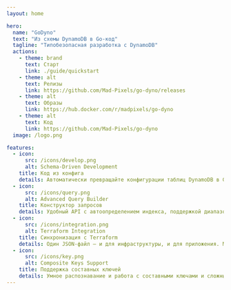 ```yaml
---
layout: home

hero:
  name: "GoDyno"
  text: "Из схемы DynamoDB в Go-код"
  tagline: "Типобезопасная разработка с DynamoDB"
  actions:
    - theme: brand
      text: Старт
      link: ./guide/quickstart
    - theme: alt
      text: Релизы
      link: https://github.com/Mad-Pixels/go-dyno/releases
    - theme: alt
      text: Образы
      link: https://hub.docker.com/r/madpixels/go-dyno
    - theme: alt
      text: Код
      link: https://github.com/Mad-Pixels/go-dyno
  image: /logo.png

features:
  - icon:
      src: /icons/develop.png
      alt: Schema-Driven Development
    title: Код из конфига
    details: Автоматически превращайте конфигурации таблиц DynamoDB в Go-код с полной типобезопасностью
  - icon:
      src: /icons/query.png
      alt: Advanced Query Builder
    title: Конструктор запросов
    details: Удобный API с автоопределением индекса, поддержкой диапазонов и составных ключей
  - icon:
      src: /icons/integration.png
      alt: Terraform Integration
    title: Синхронизация с Terraform
    details: Один JSON-файл — и для инфраструктуры, и для приложения. Максимальная согласованность
  - icon:
      src: /icons/key.png
      alt: Composite Keys Support
    title: Поддержка составных ключей
    details: Умное распознавание и работа с составными ключами и сложными запросами
---
```

